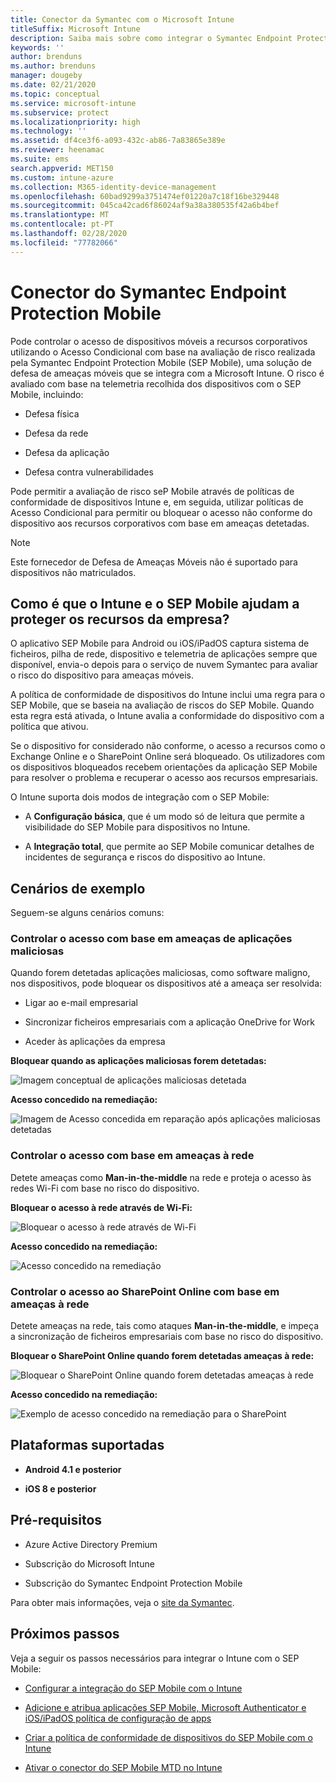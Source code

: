 ```yaml
---
title: Conector da Symantec com o Microsoft Intune
titleSuffix: Microsoft Intune
description: Saiba mais sobre como integrar o Symantec Endpoint Protection Mobile para controlar o acesso de dispositivos móveis aos seus recursos empresariais.
keywords: ''
author: brenduns
ms.author: brenduns
manager: dougeby
ms.date: 02/21/2020
ms.topic: conceptual
ms.service: microsoft-intune
ms.subservice: protect
ms.localizationpriority: high
ms.technology: ''
ms.assetid: df4ce3f6-a093-432c-ab86-7a83865e389e
ms.reviewer: heenamac
ms.suite: ems
search.appverid: MET150
ms.custom: intune-azure
ms.collection: M365-identity-device-management
ms.openlocfilehash: 60bad9299a3751474ef01220a7c18f16be329448
ms.sourcegitcommit: 045ca42cad6f86024af9a38a380535f42a6b4bef
ms.translationtype: MT
ms.contentlocale: pt-PT
ms.lasthandoff: 02/28/2020
ms.locfileid: "77782066"
---
```

# <a name="symantec-endpoint-protection-mobile-connector"></a>Conector do Symantec Endpoint Protection Mobile

Pode controlar o acesso de dispositivos móveis a recursos corporativos utilizando o Acesso Condicional com base na avaliação de risco realizada pela Symantec Endpoint Protection Mobile (SEP Mobile), uma solução de defesa de ameaças móveis que se integra com a Microsoft Intune. O risco é avaliado com base na telemetria recolhida dos dispositivos com o SEP Mobile, incluindo:

- Defesa física

- Defesa da rede

- Defesa da aplicação

- Defesa contra vulnerabilidades

Pode permitir a avaliação de risco seP Mobile através de políticas de conformidade de dispositivos Intune e, em seguida, utilizar políticas de Acesso Condicional para permitir ou bloquear o acesso não conforme do dispositivo aos recursos corporativos com base em ameaças detetadas.

> [!NOTE]
> Este fornecedor de Defesa de Ameaças Móveis não é suportado para dispositivos não matriculados.

## <a name="how-do-intune-and-sep-mobile-help-protect-your-company-resources"></a>Como é que o Intune e o SEP Mobile ajudam a proteger os recursos da empresa?

O aplicativo SEP Mobile para Android ou iOS/iPadOS captura sistema de ficheiros, pilha de rede, dispositivo e telemetria de aplicações sempre que disponível, envia-o depois para o serviço de nuvem Symantec para avaliar o risco do dispositivo para ameaças móveis.

A política de conformidade de dispositivos do Intune inclui uma regra para o SEP Mobile, que se baseia na avaliação de riscos do SEP Mobile. Quando esta regra está ativada, o Intune avalia a conformidade do dispositivo com a política que ativou.

Se o dispositivo for considerado não conforme, o acesso a recursos como o Exchange Online e o SharePoint Online será bloqueado. Os utilizadores com os dispositivos bloqueados recebem orientações da aplicação SEP Mobile para resolver o problema e recuperar o acesso aos recursos empresariais.

O Intune suporta dois modos de integração com o SEP Mobile:

- A **Configuração básica**, que é um modo só de leitura que permite a visibilidade do SEP Mobile para dispositivos no Intune.

- A **Integração total**, que permite ao SEP Mobile comunicar detalhes de incidentes de segurança e riscos do dispositivo ao Intune.

## <a name="sample-scenarios"></a>Cenários de exemplo

Seguem-se alguns cenários comuns:

### <a name="control-access-based-on-threats-from-malicious-apps"></a>Controlar o acesso com base em ameaças de aplicações maliciosas

Quando forem detetadas aplicações maliciosas, como software maligno, nos dispositivos, pode bloquear os dispositivos até a ameaça ser resolvida:

- Ligar ao e-mail empresarial

- Sincronizar ficheiros empresariais com a aplicação OneDrive for Work

- Aceder às aplicações da empresa

**Bloquear quando as aplicações maliciosas forem detetadas:**

![Imagem conceptual de aplicações maliciosas detetada](./media/skycure-mobile-threat-defense-connector/symantec-arch-1.png)

**Acesso concedido na remediação:**

![Imagem de Acesso concedida em reparação após aplicações maliciosas detetadas](./media/skycure-mobile-threat-defense-connector/symantec-arch-2.png)

### <a name="control-access-based-on-threat-to-network"></a>Controlar o acesso com base em ameaças à rede

Detete ameaças como **Man-in-the-middle** na rede e proteja o acesso às redes Wi-Fi com base no risco do dispositivo.

**Bloquear o acesso à rede através de Wi-Fi:**

![Bloquear o acesso à rede através de Wi-Fi](./media/skycure-mobile-threat-defense-connector/symantec-arch-3.png)

**Acesso concedido na remediação:**

![Acesso concedido na remediação](./media/skycure-mobile-threat-defense-connector/symantec-arch-4.png)

### <a name="control-access-to-sharepoint-online-based-on-threat-to-network"></a>Controlar o acesso ao SharePoint Online com base em ameaças à rede

Detete ameaças na rede, tais como ataques **Man-in-the-middle**, e impeça a sincronização de ficheiros empresariais com base no risco do dispositivo.

**Bloquear o SharePoint Online quando forem detetadas ameaças à rede:**

![Bloquear o SharePoint Online quando forem detetadas ameaças à rede](./media/skycure-mobile-threat-defense-connector/symantec-arch-5.png)

**Acesso concedido na remediação:**

![Exemplo de acesso concedido na remediação para o SharePoint](./media/skycure-mobile-threat-defense-connector/symantec-arch-6.png)

## <a name="supported-platforms"></a>Plataformas suportadas

- **Android 4.1 e posterior**

- **iOS 8 e posterior**

## <a name="pre-requisites"></a>Pré-requisitos

- Azure Active Directory Premium

- Subscrição do Microsoft Intune

- Subscrição do Symantec Endpoint Protection Mobile

Para obter mais informações, veja o [site da Symantec](https://www.skycure.com/skycure-microsoft-integration/).

## <a name="next-steps"></a>Próximos passos

Veja a seguir os passos necessários para integrar o Intune com o SEP Mobile:

- [Configurar a integração do SEP Mobile com o Intune](skycure-mtd-connector-integration.md)

- [Adicione e atribua aplicações SEP Mobile, Microsoft Authenticator e iOS/iPadOS política de configuração de apps](mtd-apps-ios-app-configuration-policy-add-assign.md)

- [Criar a política de conformidade de dispositivos do SEP Mobile com o Intune](mtd-device-compliance-policy-create.md)

- [Ativar o conector do SEP Mobile MTD no Intune](mtd-connector-enable.md)
